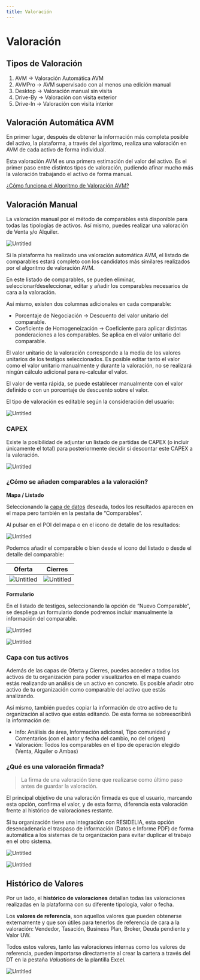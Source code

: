 ```yaml
---
title: Valoración
---
```

# Valoración

## Tipos de Valoración

1. AVM → Valoración Automática AVM
2. AVMPro → AVM supervisado con al menos una edición manual
3. Desktop → Valoración manual sin visita
4. Drive-By → Valoración con visita exterior
5. Drive-In → Valoración con visita interior

## Valoración Automática AVM

En primer lugar, después de obtener la información más completa posible del activo, la plataforma, a través del algoritmo, realiza una valoración en AVM de cada activo de forma individual.

Esta valoración AVM es una primera estimación del valor del activo. Es el primer paso entre distintos tipos de valoración, pudiendo afinar mucho más la valoración trabajando el activo de forma manual.

[¿Cómo funciona el Algoritmo de Valoración AVM?](/Faqs/Valuation/ValuationAlgorithm.md)

## Valoración Manual

La valoración manual por el método de comparables está disponible para todas las tipologías de activos. Así mismo, puedes realizar una valoración de Venta y/o Alquiler.

![Untitled](/images/AssetView/Valuation/Main.png)

Si la plataforma ha realizado una valoración automática AVM, el listado de comparables estará completo con los candidatos más similares realizados por el algoritmo de valoración AVM.

En este listado de comparables, se pueden eliminar, seleccionar/deseleccionar, editar y añadir los comparables necesarios de cara a la valoración.

Así mismo, existen dos columnas adicionales en cada comparable:

* Porcentaje de Negociación → Descuento del valor unitario del comparable.
* Coeficiente de Homogeneización → Coeficiente para aplicar distintas ponderaciones a los comparables. Se aplica en el valor unitario del comparable.

El valor unitario de la valoración corresponde a la media de los valores unitarios de los testigos seleccionados. Es posible editar tanto el valor como el valor unitario manualmente y durante la valoración, no se realizará ningún cálculo adicional para re-calcular el valor.

El valor de venta rápida, se puede establecer manualmente con el valor definido o con un porcentaje de descuento sobre el valor.

El tipo de valoración es editable según la consideración del usuario:

![Untitled](/images/AssetView/Valuation/Types.png)

### CAPEX

Existe la posibilidad de adjuntar un listado de partidas de CAPEX (o incluir únicamente el total) para posteriormente decidir si descontar este CAPEX a la valoración.

![Untitled](/images/AssetView/Valuation/CAPEX.png)

### ¿Cómo se añaden comparables a la valoración?

**Mapa / Listado**

Seleccionando la [capa de datos](/Assets/Map.html#capas-de-datos) deseada, todos los resultados aparecen en el mapa pero también en la pestaña de “Comparables”.

Al pulsar en el POI del mapa o en el icono de detalle de los resultados:

![Untitled](/images/AssetView/Valuation/Detail_Comparable_Button.png)

Podemos añadir el comparable o bien desde el icono del listado o desde el detalle del comparable:

| Oferta                                                             | Cierres                                                              |
| ------------------------------------------------------------------ | -------------------------------------------------------------------- |
| ![Untitled](/images/AssetView/Valuation/Detail_Comparable_Add.png) | ![Untitled](/images/AssetView/Valuation/Detail_Comparable_Add_2.png) |

**Formulario**

En el listado de testigos, seleccionando la opción de “Nuevo Comparable”, se despliega un formulario donde podremos incluir manualmente la información del comparable.

![Untitled](/images/AssetView/Valuation/New_Manual_Comparable.png)

![Untitled](/images/AssetView/Valuation/New_Manual_Comparable_2.png)

### Capa con tus activos

Además de las capas de Oferta y Cierres, puedes acceder a todos los activos de tu organización para poder visualizarlos en el mapa cuando estás realizando un análisis de un activo en concreto. Es posible añadir otro activo de tu organización como comparable del activo que estás analizando.

Así mismo, también puedes copiar la información de otro activo de tu organización al activo que estás editando. De esta forma se sobreescribirá la información de:

* Info: Análisis de área, Información adicional, Tipo comunidad y Comentarios (con el autor y fecha del cambio, no del origen)
* Valoración: Todos los comparables en el tipo de operación elegido (Venta, Alquiler o Ambas)

### ¿Qué es una valoración firmada?

> La firma de una valoración tiene que realizarse como último paso antes de guardar la valoración.

El principal objetivo de una valoración firmada es que el usuario, marcando esta opción, confirma el valor, y de esta forma, diferencia esta valoración frente al histórico de valoraciones restante.

Si tu organización tiene una integración con RESIDELIA, esta opción desencadenaría el traspaso de información (Datos e Informe PDF) de forma automática a los sistemas de tu organización para evitar duplicar el trabajo en el otro sistema.

![Untitled](/images/AssetView/Valuation/Signed_Valuation_Icon.png)

![Untitled](/images/AssetView/Valuation/Signed_Valuation_History.png)

## Histórico de Valores

Por un lado, el **histórico de valoraciones** detallan todas las valoraciones realizadas en la plataforma con su diferente tipología, valor o fecha.

Los **valores de referencia**, son aquellos valores que pueden obtenerse externamente y que son útiles para tenerlos de referencia de cara a la valoración: Vendedor, Tasación, Business Plan, Broker, Deuda pendiente y Valor UW.

Todos estos valores, tanto las valoraciones internas como los valores de referencia, pueden importarse directamente al crear la cartera a través del DT en la pestaña *Valuations* de la plantilla Excel.

![Untitled](/images/AssetView/Valuation/Valuations_History.png)